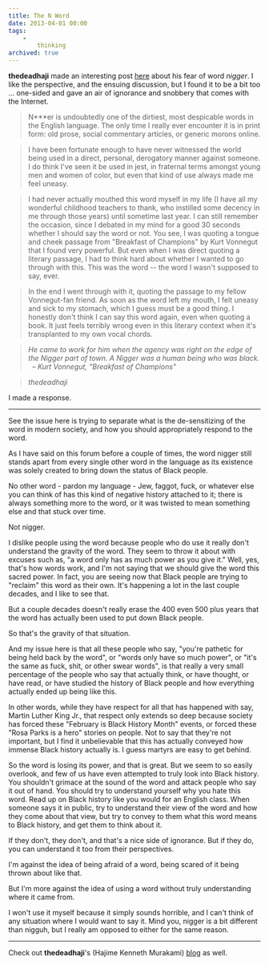 ```yaml
---
title: The N Word
date: 2013-04-01 00:00
tags:
    -
        thinking
archived: true
---
```



**thedeadhaji** made an interesting post [here](http://www.teamliquid.net/blogs/viewblog.php?topic_id=405661) about his fear of word *nigger*. I like the perspective, and the ensuing discussion, but I found it to be a bit too ... one-sided and gave an air of ignorance and snobbery that comes with the Internet.


> N***er is undoubtedly one of the dirtiest, most despicable words in the English language. The only time I really ever encounter it is in print form: old prose, social commentary articles, or generic morons online.

> I have been fortunate enough to have never witnessed the world being used in a direct, personal, derogatory manner against someone. I do think I've seen it be used in jest, in fraternal terms amongst young men and women of color, but even that kind of use always made me feel uneasy.

> I had never actually mouthed this word myself in my life (I have all my wonderful childhood teachers to thank, who instilled some decency in me through those years) until sometime last year. I can still remember the occasion, since I debated in my mind for a good 30 seconds whether I should say the word or not. You see, I was quoting a tongue and cheek passage from "Breakfast of Champions" by Kurt Vonnegut that I found very powerful. But even when I was direct quoting a literary passage, I had to think hard about whether I wanted to go through with this. This was the word -- the word I wasn't supposed to say, ever.

> In the end I went through with it, quoting the passage to my fellow Vonnegut-fan friend. As soon as the word left my mouth, I felt uneasy and sick to my stomach, which I guess must be a good thing. I honestly don't think I can say this word again, even when quoting a book. It just feels terribly wrong even in this literary context when it's transplanted to my own vocal chords.

> *He came to work for him when the agency was right on the edge of the Nigger part of town. A Nigger was a human being who was black. &nbsp;&nbsp;&ndash; Kurt Vonnegut, "Breakfast of Champions"*

> <cite>thedeadhaji</cite>

I made a response.

-------

See the issue here is trying to separate what is the de-sensitizing of the word in modern society, and how you should appropriately respond to the word.


As I have said on this forum before a couple of times, the word nigger still stands apart from every single other word in the language as its existence was solely created to bring down the status of Black people.

No other word - pardon my language - Jew, faggot, fuck, or whatever else you can think of has this kind of negative history attached to it; there is always something more to the word, or it was twisted to mean something else and that stuck over time.


Not nigger.

I dislike people using the word because people who do use it really don't understand the gravity of the word. They seem to throw it about with excuses such as, "a word only has as much power as you give it." Well, yes, that's how words work, and I'm not saying that we should give the word this sacred power. In fact, you are seeing now that Black people are trying to "reclaim" this word as their own. It's happening a lot in the last couple decades, and I like to see that.

But a couple decades doesn't really erase the 400 even 500 plus years that the word has actually been used to put down Black people.


So that's the gravity of that situation.

And my issue here is that all these people who say, "you're pathetic for being held back by the word", or "words only have so much power", or "it's the same as fuck, shit, or other swear words", is that really a very small percentage of the people who say that actually think, or have thought, or have read, or have studied the history of Black people and how everything actually ended up being like this.

In other words, while they have respect for all that has happened with say, Martin Luther King Jr., that respect only extends so deep because society has forced these "February is Black History Month" events, or forced these "Rosa Parks is a hero" stories on people. Not to say that they're not important, but I find it unbelievable that this has actually conveyed how immense Black history actually is. I guess martyrs are easy to get behind.


So the word is losing its power, and that is great. But we seem to so easily overlook, and few of us have even attempted to truly look into Black history. You shouldn't grimace at the sound of the word and attack people who say it out of hand. You should try to understand yourself why you hate this word. Read up on Black history like you would for an English class. When someone says it in public, try to understand their view of the word and how they come about that view, but try to convey to them what this word means to Black history, and get them to think about it.

If they don't, they don't, and that's a nice side of ignorance. But if they do, you can understand it too from their perspectives.


I'm against the idea of being afraid of a word, being scared of it being thrown about like that.

But I'm more against the idea of using a word without truly understanding where it came from.

I won't use it myself because it simply sounds horrible, and I can't think of any situation where I would want to say it. Mind you, nigger is a bit different than nigguh, but I really am opposed to either for the same reason.

-------

Check out **thedeadhaji**'s (Hajime Kenneth Murakami) [blog](http://www.hkmurakami.com/blog/) as well.
